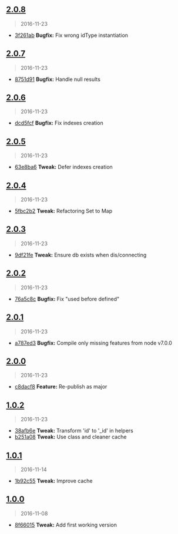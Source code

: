 <a name="2.0.8"></a>
## [2.0.8](https://github.com/simondegraeve/mongodb-light/compare/v2.0.7...v2.0.8)
> 2016-11-23

* [3f261ab](https://github.com/simondegraeve/mongodb-light/commit/3f261ab) **Bugfix:** Fix wrong idType instantiation

<a name="2.0.7"></a>
## [2.0.7](https://github.com/simondegraeve/mongodb-light/compare/v2.0.6...v2.0.7)
> 2016-11-23

* [8751d91](https://github.com/simondegraeve/mongodb-light/commit/8751d91) **Bugfix:** Handle null results

<a name="2.0.6"></a>
## [2.0.6](https://github.com/simondegraeve/mongodb-light/compare/v2.0.5...v2.0.6)
> 2016-11-23

* [dcd5fcf](https://github.com/simondegraeve/mongodb-light/commit/dcd5fcf) **Bugfix:** Fix indexes creation

<a name="2.0.5"></a>
## [2.0.5](https://github.com/simondegraeve/mongodb-light/compare/v2.0.4...v2.0.5)
> 2016-11-23

* [63e8ba6](https://github.com/simondegraeve/mongodb-light/commit/63e8ba6) **Tweak:** Defer indexes creation

<a name="2.0.4"></a>
## [2.0.4](https://github.com/simondegraeve/mongodb-light/compare/v2.0.3...v2.0.4)
> 2016-11-23

* [5fbc2b2](https://github.com/simondegraeve/mongodb-light/commit/5fbc2b2) **Tweak:** Refactoring Set to Map

<a name="2.0.3"></a>
## [2.0.3](https://github.com/simondegraeve/mongodb-light/compare/v2.0.2...v2.0.3)
> 2016-11-23

* [9df21fe](https://github.com/simondegraeve/mongodb-light/commit/9df21fe) **Tweak:** Ensure db exists when dis/connecting

<a name="2.0.2"></a>
## [2.0.2](https://github.com/simondegraeve/mongodb-light/compare/v2.0.1...v2.0.2)
> 2016-11-23

* [76a5c8c](https://github.com/simondegraeve/mongodb-light/commit/76a5c8c) **Bugfix:** Fix "used before defined"

<a name="2.0.1"></a>
## [2.0.1](https://github.com/simondegraeve/mongodb-light/compare/v2.0.0...v2.0.1)
> 2016-11-23

* [a787ed3](https://github.com/simondegraeve/mongodb-light/commit/a787ed3) **Bugfix:** Compile only missing features from node v7.0.0

<a name="2.0.0"></a>
## [2.0.0](https://github.com/simondegraeve/mongodb-light/compare/v1.0.2...v2.0.0)
> 2016-11-23

* [c8dacf8](https://github.com/simondegraeve/mongodb-light/commit/c8dacf8) **Feature:** Re-publish as major

<a name="1.0.2"></a>
## [1.0.2](https://github.com/simondegraeve/mongodb-light/compare/v1.0.1...v1.0.2)
> 2016-11-23

* [38afb6e](https://github.com/simondegraeve/mongodb-light/commit/38afb6e) **Tweak:** Transform 'id' to '_id' in helpers
* [b251a08](https://github.com/simondegraeve/mongodb-light/commit/b251a08) **Tweak:** Use class and cleaner cache

<a name="1.0.1"></a>
## [1.0.1](https://github.com/simondegraeve/mongodb-light/compare/v1.0.0...v1.0.1)
> 2016-11-14

* [1b92c55](https://github.com/simondegraeve/mongodb-light/commit/1b92c55) **Tweak:** Improve cache

<a name="1.0.0"></a>
## [1.0.0](https://github.com/simondegraeve/mongodb-light/compare/8f66015...v1.0.0)
> 2016-11-08

* [8f66015](https://github.com/simondegraeve/mongodb-light/commit/8f66015) **Tweak:** Add first working version


